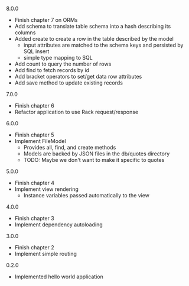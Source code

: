8.0.0

- Finish chapter 7 on ORMs
- Add schema to translate table schema into a hash describing its columns
- Added create to create a row in the table described by the model
  - input attributes are matched to the schema keys and persisted by SQL insert
  - simple type mapping to SQL
- Add count to query the number of rows
- Add find to fetch records by id
- Add bracket operators to set/get data row attributes
- Add save method to update existing records

7.0.0
- Finish chapter 6
- Refactor application to use Rack request/response

6.0.0
- Finish chapter 5
- Implement FileModel
  - Provides all, find, and create methods
  - Models are backed by JSON files in the db/quotes directory
  - TODO: Maybe we don't want to make it specific to quotes

5.0.0

- Finish chapter 4
- Implement view rendering
  - Instance variables passed automatically to the view

4.0.0

- Finish chapter 3
- Implement dependency autoloading

3.0.0

- Finish chapter 2
- Implement simple routing

0.2.0

- Implemented hello world application
